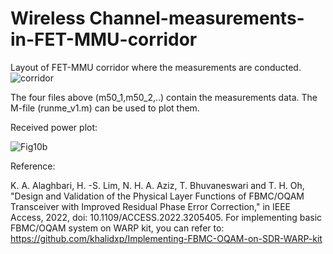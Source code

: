 # Wireless Channel-measurements-in-FET-MMU-corridor
Layout of FET-MMU corridor where the measurements are conducted.
![corridor](https://user-images.githubusercontent.com/26537727/160594024-c01080a8-ccf9-4b29-ac31-f2842b03c7ad.png)

The four files above (m50_1,m50_2,..) contain the measurements data. The M-file (runme_v1.m) can be used to plot them.

Received power plot:

![Fig10b](https://user-images.githubusercontent.com/26537727/179658011-c0905346-b6e5-4cb5-9df5-c66546949d64.jpg)




Reference:

K. A. Alaghbari, H. -S. Lim, N. H. A. Aziz, T. Bhuvaneswari and T. H. Oh, "Design and Validation of the Physical Layer Functions of FBMC/OQAM Transceiver with Improved Residual Phase Error Correction," in IEEE Access, 2022, doi: 10.1109/ACCESS.2022.3205405.
For implementing basic FBMC/OQAM system on WARP kit, you can refer to: https://github.com/khalidxp/Implementing-FBMC-OQAM-on-SDR-WARP-kit
